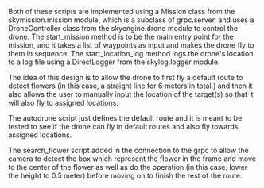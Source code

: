 Both of these scripts are implemented using a Mission class from the skymission.mission module, which is a subclass of grpc.server, and uses a DroneController class from the skyengine.drone module to control the drone. The start_mission method is to be the main entry point for the mission, and it takes a list of waypoints as input and makes the drone fly to them in sequence. The start_location_log method logs the drone's location to a log file using a DirectLogger from the skylog.logger module.

The idea of this design is to allow the drone to first fly a default route to detect flowers (in this case, a straight line for 6 meters in total.) and then it also allows the user to manually input the location of the target(s) so that it will also fly to assigned locations.

The autodrone script just defines the default route and it is meant to be tested to see if the drone can fly in default routes and also fly towards assigned locations.

The search_flower script added in the connection to the grpc to allow the camera to detect the box which represent the flower in the frame and move to the center of the flower as well as do the operation (in this case, lower the height to 0.5 meter) before moving on to finish the rest of the route.
